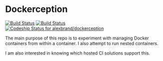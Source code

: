 # Dockerception

[![Build Status](https://semaphoreci.com/api/v1/alexbrand/dockerception/branches/master/badge.svg)](https://semaphoreci.com/alexbrand/dockerception)
[![Build Status](https://travis-ci.org/alexbrand/dockerception.svg?branch=master)](https://travis-ci.org/alexbrand/dockerception)
[ ![Codeship Status for alexbrand/dockerception](https://app.codeship.com/projects/d879e9d0-dda5-0134-15ed-7ad4e00365e1/status?branch=master)](https://app.codeship.com/projects/204575)

The main purpose of this repo is to experiment with managing Docker containers
from within a container. I also attempt to run nested containers.

I am also interested in knowing which hosted CI solutions support this.
